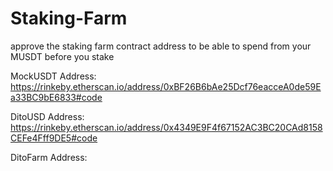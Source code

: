 # Staking-Farm
approve the staking farm contract address to be able to spend from your MUSDT before you stake

MockUSDT Address:
https://rinkeby.etherscan.io/address/0xBF26B6bAe25Dcf76eacceA0de59Ea33BC9bE6833#code

DitoUSD Address:
https://rinkeby.etherscan.io/address/0x4349E9F4f67152AC3BC20CAd8158CEFe4Fff9DE5#code

DitoFarm Address:
